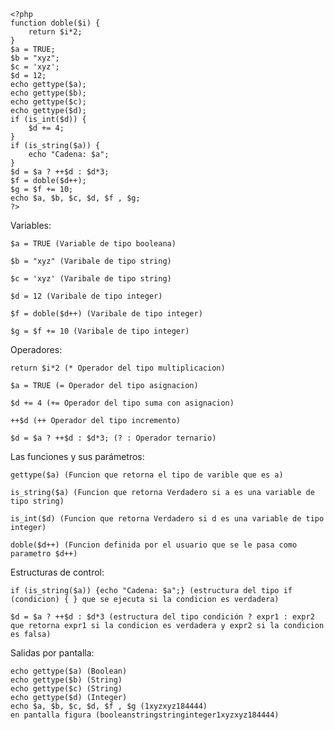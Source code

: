     <?php
    function doble($i) {
        return $i*2;
    }
    $a = TRUE;
    $b = "xyz";
    $c = 'xyz';
    $d = 12;
    echo gettype($a);
    echo gettype($b);
    echo gettype($c);
    echo gettype($d);
    if (is_int($d)) {
        $d += 4;
    }
    if (is_string($a)) {
        echo "Cadena: $a";
    }
    $d = $a ? ++$d : $d*3;
    $f = doble($d++);
    $g = $f += 10;
    echo $a, $b, $c, $d, $f , $g;
    ?>

Variables:

    $a = TRUE (Variable de tipo booleana)

    $b = "xyz" (Varibale de tipo string)

    $c = 'xyz' (Varibale de tipo string)

    $d = 12 (Varibale de tipo integer)

    $f = doble($d++) (Varibale de tipo integer)

    $g = $f += 10 (Varibale de tipo integer)

Operadores:

    return $i*2 (* Operador del tipo multiplicacion)

    $a = TRUE (= Operador del tipo asignacion)

    $d += 4 (+= Operador del tipo suma con asignacion)

    ++$d (++ Operador del tipo incremento)

    $d = $a ? ++$d : $d*3; (? : Operador ternario)

Las funciones y sus parámetros:

    gettype($a) (Funcion que retorna el tipo de varible que es a)

    is_string($a) (Funcion que retorna Verdadero si a es una variable de tipo string)

    is_int($d) (Funcion que retorna Verdadero si d es una variable de tipo integer)

    doble($d++) (Funcion definida por el usuario que se le pasa como parametro $d++)

Estructuras de control:

    if (is_string($a)) {echo "Cadena: $a";} (estructura del tipo if (condicion) { } que se ejecuta si la condicion es verdadera)

    $d = $a ? ++$d : $d*3 (estructura del tipo condición ? expr1 : expr2 que retorna expr1 si la condicion es verdadera y expr2 si la condicion es falsa)

Salidas por pantalla:

    echo gettype($a) (Boolean)
    echo gettype($b) (String)
    echo gettype($c) (String)
    echo gettype($d) (Integer)
    echo $a, $b, $c, $d, $f , $g (1xyzxyz184444)
    en pantalla figura (booleanstringstringinteger1xyzxyz184444)
